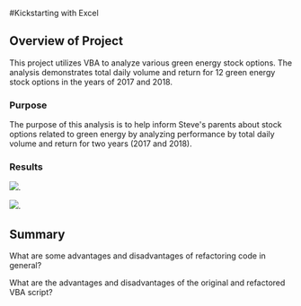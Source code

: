#Kickstarting with Excel

## Overview of Project
This project utilizes VBA to analyze various green energy stock options. The analysis demonstrates total daily volume and return for 12 green energy stock options in the years of 2017 and 2018.  

### Purpose
The purpose of this analysis is to help inform Steve's parents about stock options related to green energy by analyzing performance by total daily volume and return for two years (2017 and 2018). 

### Results




![](/Images/Theater_Outcomes_vs_Launch.png).


![](/Images/Outcomes_vs_Goals.png).



## Summary

What are some advantages and disadvantages of refactoring code in general?

What are the advantages and disadvantages of the original and refactored VBA script?
